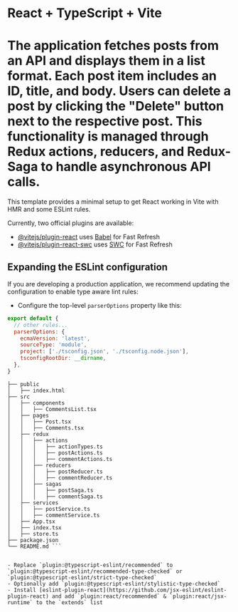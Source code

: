 # React + TypeScript + Vite


# The application fetches posts from an API and displays them in a list format. Each post item includes an ID, title, and body. Users can delete a post by clicking the "Delete" button next to the respective post. This functionality is managed through Redux actions, reducers, and Redux-Saga to handle asynchronous API calls.

This template provides a minimal setup to get React working in Vite with HMR and some ESLint rules.

Currently, two official plugins are available:

- [@vitejs/plugin-react](https://github.com/vitejs/vite-plugin-react/blob/main/packages/plugin-react/README.md) uses [Babel](https://babeljs.io/) for Fast Refresh
- [@vitejs/plugin-react-swc](https://github.com/vitejs/vite-plugin-react-swc) uses [SWC](https://swc.rs/) for Fast Refresh

## Expanding the ESLint configuration

If you are developing a production application, we recommend updating the configuration to enable type aware lint rules:

- Configure the top-level `parserOptions` property like this:

```js
export default {
  // other rules...
  parserOptions: {
    ecmaVersion: 'latest',
    sourceType: 'module',
    project: ['./tsconfig.json', './tsconfig.node.json'],
    tsconfigRootDir: __dirname,
  },
}
```


```react-redux-posts-comments-app
├── public
│   ├── index.html
├── src
│   ├── components
│   │   ├── CommentsList.tsx
│   ├── pages
│   │   ├── Post.tsx
│   │   ├── Comments.tsx
│   ├── redux
│   │   ├── actions
│   │   │   ├── actionTypes.ts
│   │   │   ├── postActions.ts
│   │   │   ├── commentActions.ts
│   │   ├── reducers
│   │   │   ├── postReducer.ts
│   │   │   ├── commentReducer.ts
│   │   ├── sagas
│   │   │   ├── postSaga.ts
│   │   │   ├── commentSaga.ts
│   ├── services
│   │   ├── postService.ts
│   │   ├── commentService.ts
│   ├── App.tsx
│   ├── index.tsx
│   ├── store.ts
├── package.json
└── README.md ```


- Replace `plugin:@typescript-eslint/recommended` to `plugin:@typescript-eslint/recommended-type-checked` or `plugin:@typescript-eslint/strict-type-checked`
- Optionally add `plugin:@typescript-eslint/stylistic-type-checked`
- Install [eslint-plugin-react](https://github.com/jsx-eslint/eslint-plugin-react) and add `plugin:react/recommended` & `plugin:react/jsx-runtime` to the `extends` list
